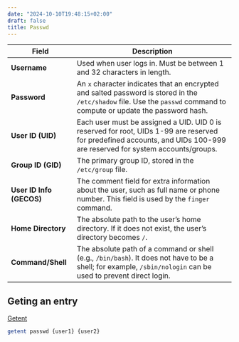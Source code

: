 ```yaml
---
date: "2024-10-10T19:48:15+02:00"
draft: false
title: Passwd
---
```


| Field                    | Description                                                                                                                                                             |
|--------------------------|-------------------------------------------------------------------------------------------------------------------------------------------------------------------------|
| **Username**             | Used when user logs in. Must be between 1 and 32 characters in length.                                                                                                  |
| **Password**             | An `x` character indicates that an encrypted and salted password is stored in the `/etc/shadow` file. Use the `passwd` command to compute or update the password hash.  |
| **User ID (UID)**        | Each user must be assigned a UID. UID 0 is reserved for root, UIDs 1-99 are reserved for predefined accounts, and UIDs 100-999 are reserved for system accounts/groups. |
| **Group ID (GID)**       | The primary group ID, stored in the `/etc/group` file.                                                                                                                  |
| **User ID Info (GECOS)** | The comment field for extra information about the user, such as full name or phone number. This field is used by the `finger` command.                                  |
| **Home Directory**       | The absolute path to the user’s home directory. If it does not exist, the user’s directory becomes `/`.                                                                 |
| **Command/Shell**        | The absolute path of a command or shell (e.g., `/bin/bash`). It does not have to be a shell; for example, `/sbin/nologin` can be used to prevent direct login.          |

## Geting an entry

[Getent](/getent)

``` bash
getent passwd {user1} {user2}
```
